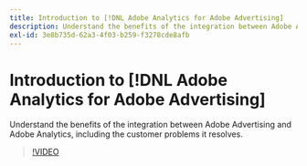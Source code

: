 ```yaml
---
title: Introduction to [!DNL Adobe Analytics for Adobe Advertising]
description: Understand the benefits of the integration between Adobe Advertising and Adobe Analytics, including the customer problems it resolves.
exl-id: 3e8b735d-62a3-4f03-b259-f3278cde8afb
---
```

# Introduction to [!DNL Adobe Analytics for Adobe Advertising]

Understand the benefits of the integration between Adobe Advertising and Adobe Analytics, including the customer problems it resolves.

>[!VIDEO](https://video.tv.adobe.com/v/33491)
